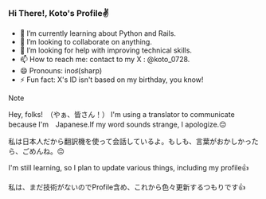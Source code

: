 ### Hi There!, Koto's Profile✌️


<!--
**Koto0728/Koto0728** is a ✨ _special_ ✨ repository because its `README.md` (this file) appears on your GitHub profile.

Here are some ideas to get you started:
-->
- 🌱 I’m currently learning about Python and Rails.
- 👯 I’m looking to collaborate on anything.
- 🤔 I’m looking for help with improving technical skills.
- 📫 How to reach me: contact to my X : @koto_0728.
- 😄 Pronouns: ino♯(sharp)
- ⚡ Fun fact: X's ID isn't based on my birthday, you know!


> [!NOTE] 
> Hey, folks!　（やぁ、皆さん！）
> I'm using a translator to communicate because I'm　Japanese.If my word sounds strange, I apologize.😔
> 
> 私は日本人だから翻訳機を使って会話しているよ。もしも、言葉がおかしかったら、ごめんね。😔

I'm still learning, so I plan to update various things, including my profile👍

私は、まだ技術がないのでProfile含め、これから色々更新するつもりです👍


